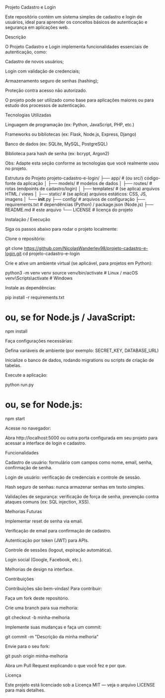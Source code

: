 Projeto Cadastro e Login

Este repositório contém um sistema simples de cadastro e login de usuários, ideal para aprender os conceitos básicos de autenticação e segurança em aplicações web.

Descrição

O Projeto Cadastro e Login implementa funcionalidades essenciais de autenticação, como:

Cadastro de novos usuários;

Login com validação de credenciais;

Armazenamento seguro de senhas (hashing);

Proteção contra acesso não autorizado.

O projeto pode ser utilizado como base para aplicações maiores ou para estudo dos processos de autenticação.

Tecnologias Utilizadas

Linguagem de programação (ex: Python, JavaScript, PHP, etc.)

Frameworks ou bibliotecas (ex: Flask, Node.js, Express, Django)

Banco de dados (ex: SQLite, MySQL, PostgreSQL)

Biblioteca para hash de senha (ex: bcrypt, Argon2)

Obs: Adapte esta seção conforme as tecnologias que você realmente usou no projeto.

Estrutura do Projeto
projeto-cadastro-e-login/
├── app/                    # (ou src/) código-fonte da aplicação
│   ├── models/             # modelos de dados
│   ├── routes/             # rotas (endpoints de cadastro/login)
│   ├── templates/          # (se aplica) arquivos HTML / views
│   ├── static/              # (se aplica) arquivos estáticos: CSS, JS, imagens
│   └── __init__.py
├── config/                 # arquivos de configuração
├── requirements.txt        # dependências (Python) / package.json (Node.js)
├── README.md               # este arquivo
└── LICENSE                 # licença do projeto

Instalação / Execução

Siga os passos abaixo para rodar o projeto localmente:

Clone o repositório:

git clone https://github.com/NicolasWanderley98/projeto-cadastro-e-login.git
cd projeto-cadastro-e-login


Crie e ative um ambiente virtual (se aplicável, para projetos em Python):

python3 -m venv venv
source venv/bin/activate     # Linux / macOS
venv\Scripts\activate        # Windows


Instale as dependências:

pip install -r requirements.txt
# ou, se for Node.js / JavaScript:
npm install


Faça configurações necessárias:

Defina variáveis de ambiente (por exemplo: SECRET_KEY, DATABASE_URL)

Inicialize o banco de dados, rodando migrations ou scripts de criação de tabelas.

Execute a aplicação:

python run.py
# ou, se for Node.js:
npm start


Acesse no navegador:

Abra http://localhost:5000 ou outra porta configurada em seu projeto para acessar a interface de login e cadastro.

Funcionalidades

Cadastro de usuário: formulário com campos como nome, email, senha, confirmação de senha.

Login de usuário: verificação de credenciais e controle de sessão.

Hash seguro de senhas: nunca armazenar senhas em texto simples.

Validações de segurança: verificação de força de senha, prevenção contra ataques comuns (ex: SQL injection, XSS).

Melhorias Futuras

Implementar reset de senha via email.

Verificação de email para confirmação de cadastro.

Autenticação por token (JWT) para APIs.

Controle de sessões (logout, expiração automática).

Login social (Google, Facebook, etc.).

Melhorias de design na interface.

Contribuições

Contribuições são bem-vindas! Para contribuir:

Faça um fork deste repositório.

Crie uma branch para sua melhoria:

git checkout -b minha-melhoria


Implemente suas mudanças e faça um commit:

git commit -m "Descrição da minha melhoria"


Envie para o seu fork:

git push origin minha-melhoria


Abra um Pull Request explicando o que você fez e por que.

Licença


Este projeto está licenciado sob a Licença MIT — veja o arquivo LICENSE
 para mais detalhes.
